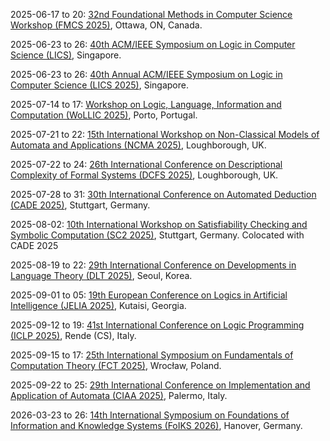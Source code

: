 2025-06-17 to 20: [32nd Foundational Methods in Computer Science Workshop (FMCS 2025)](https://sites.google.com/view/fmcs-ottawa), Ottawa, ON, Canada.

2025-06-23 to 26: [40th ACM/IEEE Symposium on Logic in Computer Science (LICS)](https://lics.siglog.org/lics25/), Singapore.

2025-06-23 to 26: [40th Annual ACM/IEEE Symposium on Logic in Computer Science (LICS 2025)](https://lics.siglog.org/lics25/), Singapore.

2025-07-14 to 17: [Workshop on Logic, Language, Information and Computation (WoLLIC 2025)](https://wollic2025.github.io), Porto, Portugal.

2025-07-21 to 22: [15th International Workshop on Non-Classical Models of Automata and Applications (NCMA 2025)](https://www.lboro.ac.uk/departments/compsci/events/ncma-2025/), Loughborough, UK.

2025-07-22 to 24: [26th International Conference on Descriptional Complexity of Formal Systems (DCFS 2025)](https://www.lboro.ac.uk/departments/compsci/events/dcfs-2025/), Loughborough, UK.

2025-07-28 to 31: [30th International Conference on Automated Deduction (CADE 2025)](https://www.dhbw-stuttgart.de/cade-30/), Stuttgart, Germany.

2025-08-02: [10th International Workshop on Satisfiability Checking and Symbolic Computation (SC2 2025)](https://www.sc-square.org/CSA/workshop10.html), Stuttgart, Germany. Colocated with CADE 2025

2025-08-19 to 22: [29th International Conference on Developments in Language Theory (DLT 2025)](https://cida.uos.ac.kr/dlt2025/), Seoul, Korea.

2025-09-01 to 05: [19th European Conference on Logics in Artificial Intelligence (JELIA 2025)](https://viam.science.tsu.ge/jelia2025/), Kutaisi, Georgia.

2025-09-12 to 19: [41st International Conference on Logic Programming (ICLP 2025)](https://iclp25.demacs.unical.it), Rende (CS), Italy.

2025-09-15 to 17: [25th International Symposium on Fundamentals of Computation Theory (FCT 2025)](https://fct2025.cs.uni.wroc.pl), Wrocław, Poland.

2025-09-22 to 25: [29th International Conference on Implementation and Application of Automata (CIAA 2025)](https://ciaa2025.unipa.it/), Palermo, Italy.

2026-03-23 to 26: [14th International Symposium on Foundations of Information and Knowledge Systems (FoIKS 2026)](https://foiks2026.github.io/), Hanover, Germany.

